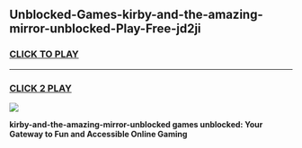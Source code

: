 
## Unblocked-Games-kirby-and-the-amazing-mirror-unblocked-Play-Free-jd2ji
<h3>
<a href="https://premium76.site?title=kirby-and-the-amazing-mirror-unblocked&ref=18A1">CLICK TO PLAY</a></h3>
<hr>

<h3>
<a href="https://premium76.site?title=kirby-and-the-amazing-mirror-unblocked&ref=18A1">CLICK 2 PLAY</a>
  
</h3>

<a href="https://premium76.site?title=kirby-and-the-amazing-mirror-unblocked&ref=18A1"><img src="https://clearcache.store/games.png"></a>


**kirby-and-the-amazing-mirror-unblocked games unblocked: Your Gateway to Fun and Accessible Online Gaming**
